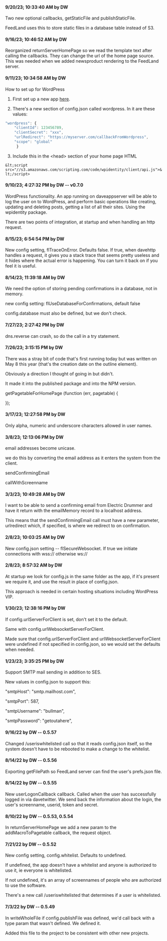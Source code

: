 #### 9/20/23; 10:33:40 AM by DW

Two new optional callbacks, getStaticFile and publishStaticFile.

FeedLand uses this to store static files in a database table instead of S3.

#### 9/16/23; 10:46:52 AM by DW

Reorganized returnServerHomePage so we read the template text after calling the callbacks. They can change the url of the home page source. This was needed when we added newsproduct rendering to the FeedLand server.

#### 9/11/23; 10:34:58 AM by DW

How to set up for WordPress

1. First set up a new app <a href="https://developer.wordpress.com/apps/new/">here</a>. 

2. There's a new section of config.json called wordpress. In it are these values:

```JavaScript"wordpress": {	"clientId": 123456789,	"clientSecret": "xxx",	"urlRedirect": "https://myserver.com/callbackFromWordpress",	"scope": "global"	 }```

3. Include this in the &lt;head> section of your home page HTML

``&lt;script src="//s3.amazonaws.com/scripting.com/code/wpidentity/client/api.js">&lt;/script>``

#### 9/10/23; 4:27:32 PM by DW -- v0.7.0

WordPress functionality. An app running on daveappserver will be able to log the user on to WordPress, and perform basic operations like creating, updating and deleting posts, getting a list of all their sites. Using the wpidentity package. 

There are two points of integration, at startup and when handling an http request. 

#### 8/15/23; 6:54:54 PM by DW

New config setting, flTraceOnError. Defaults false. If true, when davehttp handles a request, it gives you a stack trace that seems pretty useless and it hides where the actual error is happening. You can turn it back on if you feel it is useful. 

#### 8/14/23; 11:39:18 AM by DW

We need the option of storing pending confirmations in a database, not in memory. 

new config setting: flUseDatabaseForConfirmations, default false

config.database must also be defined, but we don't check.

#### 7/27/23; 2:27:42 PM by DW

dns.reverse can crash, so do the call in a try statement.

#### 7/26/23; 3:15:15 PM by DW

There was a stray bit of code that's first running today but was written on May 8 this year (that's the creation date on the outline element). 

Obviously a direction I thought of going in but didn't.

It made it into the published package and into the NPM version. 

getPagetableForHomePage (function (err, pagetable) { 

});

#### 3/17/23; 12:27:58 PM by DW

Only alpha, numeric and underscore characters allowed in user names.

#### 3/8/23; 12:13:06 PM by DW

email addresses become unicase.

we do this by converting the email address as it enters the system from the client. 

sendConfirmingEmail

callWithScreenname

#### 3/3/23; 10:49:28 AM by DW

I want to be able to send a confirming email from Electric Drummer and have it return with the emailMemory record to a localhost address. 

This means that the sendConfirmingEmail call must have a new parameter, urlredirect which, if specified, is where we redirect to on confirmation.

#### 2/8/23; 10:03:25 AM by DW

New config.json setting -- flSecureWebsocket. If true we initiate connections with wss:// otherwise ws://

#### 2/8/23; 8:57:32 AM by DW

At startup we look for config.js in the same folder as the app, if it's present we require it, and use the result in place of config.json.

This approach is needed in certain hosting situations including WordPress VIP. 

#### 1/30/23; 12:38:16 PM by DW

If config.urlServerForClient is set, don't set it to the default. 

Same with config.urlWebsocketServerForClient.

Made sure that config.urlServerForClient and urlWebsocketServerForClient were undefined if not specified in config.json, so we would set the defaults when needed.

#### 1/23/23; 3:35:25 PM by DW

Support SMTP mail sending in addition to SES.

New values in config.json to support this:

"smtpHost": "smtp.mailhost.com",

"smtpPort": 587,

"smtpUsername": "bullman",

"smtpPassword": "getoutahere",

#### 9/16/22 by DW -- 0.5.57

Changed /useriswhitelisted call so that it reads config.json itself, so the system doesn't have to be rebooted to make a change to the whitelist.

#### 8/14/22 by DW -- 0.5.56

Exporting getFilePath so FeedLand server can find the user's prefs.json file. 

#### 8/14/22 by DW -- 0.5.55

New userLogonCallback callback. Called when the user has successfully logged in via davetwitter. We send back the information about the login, the user's screenname, userid, token and secret. 

#### 8/10/22 by DW -- 0.5.53, 0.5.54

In returnServerHomePage we add a new param to the addMacroToPagetable callback, the request object. 

#### 7/21/22 by DW -- 0.5.52

New config setting, config.whitelist. Defaults to undefined. 

If undefined, the app doesn't have a whitelist and anyone is authorized to use it, ie everyone is whitelisted. 

If not undefined, it's an array of screennames of people who are authorized to use the software. 

There's a new call /useriswhitelisted that determines if a user is whitelisted. 

#### 7/3/22 by DW -- 0.5.49

In writeWholeFile if config.publishFile was defined, we'd call back with a type param that wasn't defined. We defined it. 

Added this file to the project to be consistent with other new projects.

